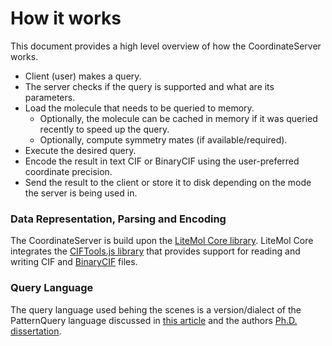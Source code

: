 How it works
============

This document provides a high level overview of how the CoordinateServer works.

- Client (user) makes a query.
- The server checks if the query is supported and what are its parameters.
- Load the molecule that needs to be queried to memory.
  - Optionally, the molecule can be cached in memory if it was queried recently to speed up the query.
  - Optionally, compute symmetry mates (if available/required).
- Execute the desired query.
- Encode the result in text CIF or BinaryCIF using the user-preferred coordinate precision.
- Send the result to the client or store it to disk depending on the mode the server is being used in.

### Data Representation, Parsing and Encoding

The CoordinateServer is build upon the [LiteMol Core library](https://github.com/dsehnal/LiteMol).
LiteMol Core integrates the [CIFTools.js library](https://github.com/dsehnal/CIFTools.js) that 
provides support for reading and writing CIF and [BinaryCIF](https://github.com/dsehnal/Binary) files.

### Query Language

The query language used behing the scenes is a version/dialect of the PatternQuery language
discussed in [this article](http://dx.doi.org/10.1093/nar/gkv561) and the authors
[Ph.D. dissertation](https://is.muni.cz/th/140435/fi_d/?lang=en).